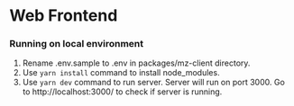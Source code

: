 # Web Frontend

### Running on local environment

1. Rename .env.sample to .env in packages/mz-client directory.
2. Use `yarn install` command to install node_modules.
3. Use `yarn dev` command to run server. Server will run on port 3000. Go to http://localhost:3000/ to check if server is running.
